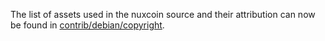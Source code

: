 The list of assets used in the nuxcoin source and their attribution can now be found in [contrib/debian/copyright](../contrib/debian/copyright).
